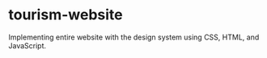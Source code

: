 # tourism-website
Implementing entire website with the design system using CSS, HTML, and JavaScript.
